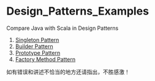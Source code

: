# Design_Patterns_Examples
Compare Java with Scala  in Design Patterns

1. [Singleton Pattern](http://prefer-tyl.site/2017/07/09/scala-design-patterns-1-singleton/)
2. [Builder Pattern](http://prefer-tyl.site/2017/07/20/scala-design-patterns-2-builder/)
3. [Prototype Pattern](http://prefer-tyl.site/2017/07/30/scala-design-patterns-3-prototype/)
4. [Factory Method Pattern](http://prefer-tyl.site/2017/08/13/scala-design-patterns-4-factory/)

如有错误和讲述不恰当的地方还请指出，不胜感激！

